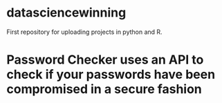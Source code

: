 # datasciencewinning
First repository for uploading projects in python and R.
# Password Checker uses an API to check if your passwords have been compromised in a secure fashion

